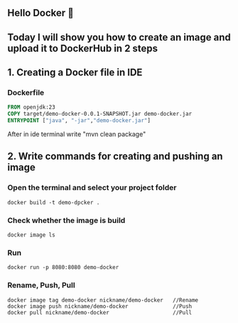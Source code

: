 ## Hello Docker 🐳
## Today I will show you how to create an image and upload it to DockerHub in 2 steps


## 1. Creating a Docker file in IDE

### Dockerfile

```dockerfile
FROM openjdk:23 
COPY target/demo-docker-0.0.1-SNAPSHOT.jar demo-docker.jar
ENTRYPOINT ["java", "-jar","demo-docker.jar"]
```
After in ide terminal write "mvn clean package"


## 2. Write commands for creating and pushing an image


### Open the terminal and select your project folder 
```
docker build -t demo-dpcker .   
```
### Check whether the image is build
```
docker image ls 
```
### Run
```
docker run -p 8080:8080 demo-docker
```

### Rename, Push, Pull
```
docker image tag demo-docker nickname/demo-docker   //Rename
docker image push nickname/demo-docker              //Push
docker pull nickname/demo-docker                    //Pull
```

